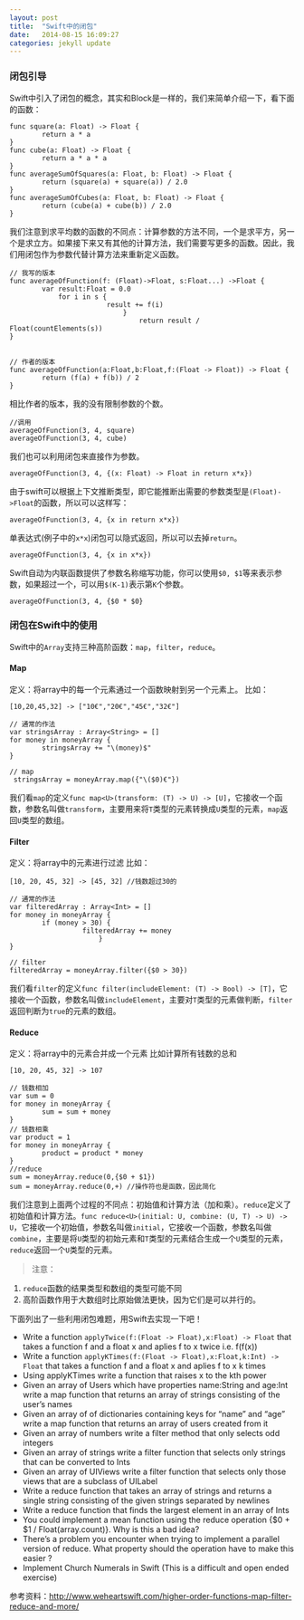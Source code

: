```yaml
---
layout: post
title:  "Swift中的闭包"
date:   2014-08-15 16:09:27
categories: jekyll update
---
```


### 闭包引导

Swift中引入了闭包的概念，其实和Block是一样的，我们来简单介绍一下，看下面的函数：

```
func square(a: Float) -> Float {
	    return a * a
}
func cube(a: Float) -> Float {
	    return a * a * a
}
func averageSumOfSquares(a: Float, b: Float) -> Float {
	    return (square(a) + square(a)) / 2.0
}
func averageSumOfCubes(a: Float, b: Float) -> Float {
	    return (cube(a) + cube(b)) / 2.0
}
```

我们注意到求平均数的函数的不同点：计算参数的方法不同，一个是求平方，另一个是求立方。如果接下来又有其他的计算方法，我们需要写更多的函数。因此，我们用闭包作为参数代替计算方法来重新定义函数。

```
// 我写的版本
func averageOfFunction(f: (Float)->Float, s:Float...) ->Float {
	    var result:Float = 0.0
		    for i in s {
				        result += f(i)
						    }
							    return result / Float(countElements(s))
}


// 作者的版本
func averageOfFunction(a:Float,b:Float,f:(Float -> Float)) -> Float {
	    return (f(a) + f(b)) / 2
}
```

相比作者的版本，我的没有限制参数的个数。

```
//调用
averageOfFunction(3, 4, square)
averageOfFunction(3, 4, cube)
```

我们也可以利用闭包来直接作为参数。

```
averageOfFunction(3, 4, {(x: Float) -> Float in return x*x})
```

由于swift可以根据上下文推断类型，即它能推断出需要的参数类型是`(Float)->Float`的函数，所以可以这样写：

```
averageOfFunction(3, 4, {x in return x*x})
```

单表达式(例子中的`x*x`)闭包可以隐式返回，所以可以去掉`return`。

```
averageOfFunction(3, 4, {x in x*x})
```

Swift自动为内联函数提供了参数名称缩写功能，你可以使用`$0, $1`等来表示参数，如果超过一个，可以用`$(K-1)`表示第`K`个参数。

```
averageOfFunction(3, 4, {$0 * $0}
```

### 闭包在Swift中的使用

Swift中的`Array`支持三种高阶函数：`map`，`filter`，`reduce`。

#### Map

定义：将array中的每一个元素通过一个函数映射到另一个元素上。
比如：

```
[10,20,45,32] -> ["10€","20€","45€","32€"]

// 通常的作法
var stringsArray : Array<String> = [] 
for money in moneyArray {
	    stringsArray += "\(money)$"
}

// map
 stringsArray = moneyArray.map({"\($0)€"})
 ```

 我们看`map`的定义`func map<U>(transform: (T) -> U) -> [U]`，它接收一个函数，参数名叫做`transform`，主要用来将`T`类型的元素转换成`U`类型的元素，`map`返回`U`类型的数组。

#### Filter

定义：将array中的元素进行过滤
比如：

```
[10, 20, 45, 32] -> [45, 32] //钱数超过30的

// 通常的作法
var filteredArray : Array<Int> = [] 
for money in moneyArray {
	    if (money > 30) {
			      filteredArray += money
				      }
}

// filter
filteredArray = moneyArray.filter({$0 > 30})
```

我们看`filter`的定义`func filter(includeElement: (T) -> Bool) -> [T]`，它接收一个函数，参数名叫做`includeElement`，主要对`T`类型的元素做判断，`filter`返回判断为`true`的元素的数组。

#### Reduce

定义：将array中的元素合并成一个元素
比如计算所有钱数的总和

```
[10, 20, 45, 32] -> 107

// 钱数相加
var sum = 0
for money in moneyArray {
	    sum = sum + money
}
// 钱数相乘
var product = 1
for money in moneyArray {
	    product = product * money
}
//reduce
sum = moneyArray.reduce(0,{$0 + $1})
sum = moneyArray.reduce(0,+) //操作符也是函数，因此简化
```

我们注意到上面两个过程的不同点：初始值和计算方法（加和乘）。`reduce`定义了初始值和计算方法。`func reduce<U>(initial: U, combine: (U, T) -> U) -> U`，它接收一个初始值，参数名叫做`initial`，它接收一个函数，参数名叫做`combine`，主要是将`U`类型的初始元素和`T`类型的元素结合生成一个`U`类型的元素，`reduce`返回一个`U`类型的元素。

>注意：
1. `reduce`函数的结果类型和数组的类型可能不同 
2. 高阶函数作用于大数组时比原始做法更快，因为它们是可以并行的。

下面列出了一些利用闭包难题，用Swift去实现一下吧！

- Write a function `applyTwice(f:(Float -> Float),x:Float) -> Float` that takes a function f and a float x and aplies f to x twice i.e. f(f(x))
- Write a function `applyKTimes(f:(Float -> Float),x:Float,k:Int) -> Float` that takes a function f and a float x and aplies f to x k times
- Using applyKTimes write a function that raises x to the kth power
- Given an array of Users which have properties name:String and age:Int write a map function that returns an array of strings consisting of the user’s names
- Given an array of of dictionaries containing keys for “name” and “age” write a map function that returns an array of users created from it
- Given an array of numbers write a filter method that only selects odd integers
- Given an array of strings write a filter function that selects only strings that can be converted to Ints
- Given an array of UIViews write a filter function that selects only those views that are a subclass of UILabel
- Write a reduce function that takes an array of strings and returns a single string consisting of the given strings separated by newlines
- Write a reduce function that finds the largest element in an array of Ints
- You could implement a mean function using the reduce operation {$0 + $1 / Float(array.count)}. Why is this a bad idea?
- There’s a problem you encounter when trying to implement a parallel version of reduce. What property should the operation have to make this easier ?
- Implement Church Numerals in Swift (This is a difficult and open ended exercise)

参考资料：http://www.weheartswift.com/higher-order-functions-map-filter-reduce-and-more/

